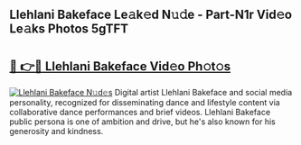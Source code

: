 ## Llehlani Bakeface Le𝚊k𝚎d N𝚞𝚍e - Part-N1r Vid𝚎o Le𝚊ks Photos 5gTFT

# <h2><a href="http://fbd4mna.evod.top/?m=Llehlani+Bakeface">🔗 👉🔴 Llehlani Bakeface Vid𝚎o Ph𝚘t𝚘s</a></h2>

[![Llehlani Bakeface N𝚞d𝚎s](https://i.imgur.com/8V9OHl7.gif)](http://fbd4mna.evod.top/?m=Llehlani+Bakeface)
Digital artist Llehlani Bakeface and social media personality, recognized for disseminating dance and lifestyle content via collaborative dance performances and brief videos. Llehlani Bakeface public persona is one of ambition and drive, but he's also known for his generosity and kindness. 

